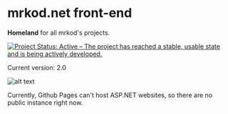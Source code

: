 # mrkod.net front-end

**Homeland** for all mrkod's projects.

[![Project Status: Active – The project has reached a stable, usable state and is being actively developed.](https://www.repostatus.org/badges/latest/active.svg)](https://www.repostatus.org/#active)

Current version: 2.0

![alt text](https://i.imgur.com/0ukTVB1.png "MSS Logo")

Currently, Github Pages can't host ASP.NET websites, so there are no public instance right now.
